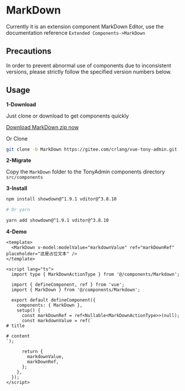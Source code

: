 # MarkDown

Currently it is an extension component MarkDown Editor, use the documentation reference `Extended Components->MarkDown`

## Precautions

In order to prevent abnormal use of components due to inconsistent versions, please strictly follow the specified version numbers below.

## Usage


**1-Download**

Just clone or download to get components quickly

[Download MarkDown zip now](https://codeload.github.com/crlang/vue-tony-admin/zip/refs/heads/MarkDown)

Or Clone

```bash
git clone -b MarkDown https://gitee.com/crlang/vue-tony-admin.git
```

**2-Migrate**

Copy the `MarkDown` folder to the TonyAdmin components directory `src/components`

**3-Install**

```bash
npm install showdown@^1.9.1 vditor@^3.8.10

# Or yarn

yarn add showdown@^1.9.1 vditor@^3.8.10
```

**4-Demo**

```vue
<template>
  <MarkDown v-model:modelValue="markdownValue" ref="markDownRef" placeholder="这是占位文本" />
</template>

<script lang="ts">
  import type { MarkDownActionType } from '@/components/Markdown';

  import { defineComponent, ref } from 'vue';
  import { MarkDown } from '@/components/Markdown';

  export default defineComponent({
    components: { MarkDown },
    setup() {
      const markDownRef = ref<Nullable<MarkDownActionType>>(null);
      const markdownValue = ref(`
# title

# content
`);

      return {
        markdownValue,
        markDownRef,
      };
    },
  });
</script>
```
